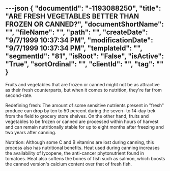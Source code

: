 ---json
{
  "documentId": "-1193088250",
  "title": "ARE FRESH VEGETABLES BETTER THAN FROZEN OR CANNED?",
  "documentShortName": "",
  "fileName": "",
  "path": "",
  "createDate": "9/7/1999 10:37:34 PM",
  "modificationDate": "9/7/1999 10:37:34 PM",
  "templateId": "",
  "segmentId": "81",
  "isRoot": "False",
  "isActive": "True",
  "sortOrdinal": "",
  "clientId": "",
  "tag": ""
}
---

Fruits and vegetables that are frozen or canned might not be as attractive as their fresh counterparts, but when it comes to nutrition, they're far from second-rate. 

Redefining fresh: The amount of some sensitive nutrients present in &quot;fresh&quot; produce can drop by ten to 50 percent during the seven- to 14-day trek from the field to grocery store shelves. On the other hand, fruits and vegetables to be frozen or canned are processed within hours of harvest and can remain nutritionally stable for up to eight months after freezing and two years after canning. 

Nutrition: Although some C and B vitamins are lost during canning, this process also has nutritional benefits. Heat used during canning increases the availability of lycopene, the anti-cancer phytonutrient found in tomatoes. Heat also softens the bones of fish such as salmon, which boosts the canned version's calcium content over that of fresh fish.
